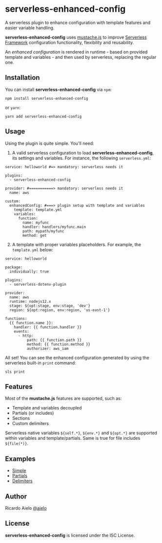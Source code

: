 # serverless-enhanced-config

A serverless plugin to enhance configuration with template features and easier variable handling.

**serverless-enhanced-config** uses [mustache.js](https://github.com/janl/mustache.js) to improve [Serverless Framework](http://www.serverless.com) configuration functionality, flexibility and reusability.

An *enhanced configuration* is rendered in runtime - based on provided template and variables - and then used by serverless, replacing the regular one.

## Installation
You can install **serverless-enhanced-config** via `npm`:
```
npm install serverless-enhanced-config
```
or `yarn`:
```
yarn add serverless-enhanced-config
```

## Usage
Using the plugin is quite simple. You'll need:
1. A valid serverless configuration to load **serverless-enhanced-config**, its settings and variables. For instance, the following `serverless.yml`:
```
service: helloworld #=> mandatory: serverless needs it

plugins:
  - serverless-enhanced-config

provider: #===========> mandatory: serverless needs it
  name: aws

custom:
  enhancedConfig: #===> plugin setup with template and variables
    template: template.yml
    variables:
      function:
        name: myfunc
        handler: handlers/myfunc.main
        path: mypath/myfunc
        method: get
```
2. A template with proper variables placeholders. For example, the `template.yml` below:
```
service: helloworld

package:
  individually: true

plugins:
  - serverless-dotenv-plugin

provider:
  name: aws
  runtime: nodejs12.x
  stage: ${opt:stage, env:stage, 'dev'}
  region: ${opt:region, env:region, 'us-east-1'}

functions:
  {{ function.name }}:
    handler: {{ function.handler }}
    events:
      - http:
          path: {{ function.path }}
          method: {{ function.method }}
          authorizer: aws_iam
```

All set! You can see the enhanced configuration generated by using the serverless built-in `print` command:
```
sls print
```

## Features
Most of the **mustache.js** features are supported, such as:
- Template and variables decoupled
- Partials (or includes)
- Sections
- Custom delimiters

Serverless native variables `${self.*}`, `${env.*}` and `${opt.*}` are supported within variables and template/partials. Same is true for file includes `${file(*)}`.

## Examples
- [Simple](https://github.com/aielo/serverless-enhanced-config/tree/master/examples/simple)
- [Partials](https://github.com/aielo/serverless-enhanced-config/tree/master/examples/partials)
- [Delimiters](https://github.com/aielo/serverless-enhanced-config/tree/master/examples/delimiters)

## Author
Ricardo Aielo [@aielo](https://github.com/aielo/)

## License
**serverless-enhanced-config** is licensed under the ISC License.
